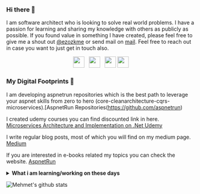 ### Hi there 👋

I am software architect who is looking to solve real world problems. I have a passion for learning and sharing my knowledge with others as publicly as possible. 
If you found value in something I have created, please feel free to give me a shout out [@ezozkme](https://twitter.com/ezozkme/) or send mail on [mail](mailto:ezozkme@gmail.com). Feel free to reach out in case you want to just get in touch also.

<p align='center'>
<a href="https://www.linkedin.com/in/mehmet-%C3%B6zkaya-444a935/"><img height="30" src="https://github.com/singhkshitij/singhkshitij/blob/master/linkedin.png?raw=true"></a>&nbsp;&nbsp;
<a href="https://twitter.com/ezozkme"><img height="30" src="https://github.com/singhkshitij/singhkshitij/blob/master/twitter.png?raw=true"></a>&nbsp;&nbsp;
<a href="mailto:ezozkme@gmail.com"><img height="30" src="https://github.com/singhkshitij/singhkshitij/blob/master/mail.png?raw=true"></a>
<a href="https://aspnetrun.azurewebsites.net/"><img height="30" src="https://github.com/singhkshitij/singhkshitij/blob/master/blog.png?raw=true"></a>
</p>

### My Digital Footprints 🌱

I am developing aspnetrun repositories which is the best path to leverage your aspnet skills from zero to hero (core-cleanarchitecture-cqrs-microservices).[AspnetRun Repositories(https://github.com/aspnetrun)

I created udemy courses you can find discounted link in here. [Microservices Architecture and Implementation on .Net Udemy](https://www.udemy.com/course/microservices-architecture-and-implementation-on-dotnet/?referralCode=FA6BAE225A0B6F0B7BB7)

I write regular blog posts, most of which you will find on my medium page. [Medium](https://medium.com/aspnetrun)

If you are interested in e-books related my topics you can check the website. [AspnetRun](https://aspnetrun.azurewebsites.net/)

<details>
 <summary><strong>What i am learning/working on these days</strong></summary>
   - Identity Server 4 <br/>
   - Serverless Architecture <br/>
   - .NET 5 <br/>
   - Video Editing <br/>   
</details>

![Mehmet's github stats](https://github-readme-stats.vercel.app/api?username=mehmetozkaya&show_icons=true&hide=["prs","issues","contribs"])

